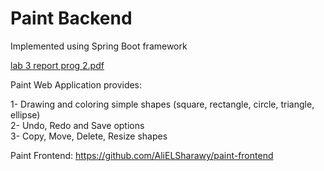 # Paint Backend
Implemented using Spring Boot framework

[lab 3 report prog 2.pdf](https://github.com/AliELSharawy/paint-backend/files/8628260/lab.3.report.prog.2.pdf)

Paint Web Application provides:
 
 1- Drawing and coloring simple shapes (square, rectangle, circle, triangle, ellipse)\
 2- Undo, Redo and Save options\
 3- Copy, Move, Delete, Resize shapes
 
 Paint Frontend: https://github.com/AliELSharawy/paint-frontend

